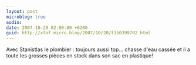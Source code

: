 ```yaml
---
layout: post
microblog: true
audio: 
date: 2007-10-20 02:00:00 +0200
guid: http://xtof.micro.blog/2007/10/20/t350399702.html
---
```

Avec Stanistlas le plombier : toujours aussi top... chasse d'eau cassée et il a toute les grosses pièces en stock dans son sac en plastique!

